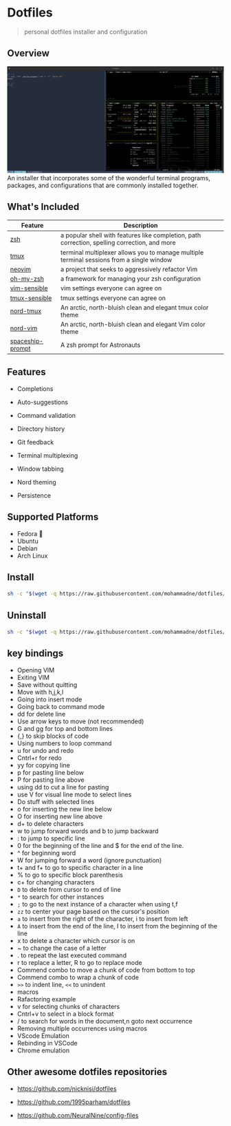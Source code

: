 # Dotfiles

> personal dotfiles installer and configuration

## Overview

![Cover preview](assets/terminal.png)  
An installer that incorporates some of the wonderful terminal programs, packages, and configurations that are commonly installed together.

## What's Included

| Feature                                                             | Description                                                                                   |
| ------------------------------------------------------------------- | --------------------------------------------------------------------------------------------- |
| [zsh](https://en.wikipedia.org/wiki/Z_shell)                        | a popular shell with features like completion, path correction, spelling correction, and more |
| [tmux](https://github.com/tmux/tmux)                                | terminal multiplexer allows you to manage multiple terminal sessions from a single window     |
| [neovim](https://neovim.io/)                                        | a project that seeks to aggressively refactor Vim                                             |
| [oh-my-zsh](https://github.com/robbyrussell/oh-my-zsh)              | a framework for managing your zsh configuration                                               |
| [vim-sensible](https://github.com/tpope/vim-sensible)               | vim settings everyone can agree on                                                            |
| [tmux-sensible](https://github.com/tmux-plugins/tmux-sensible)      | tmux settings everyone can agree on                                                           |
| [nord-tmux](https://github.com/arcticicestudio/nord-tmux)           | An arctic, north-bluish clean and elegant tmux color theme                                    |
| [nord-vim](https://github.com/arcticicestudio/nord-vim)             | An arctic, north-bluish clean and elegant Vim color theme                                     |
| [spaceship-prompt](https://github.com/denysdovhan/spaceship-prompt) | A zsh prompt for Astronauts                                                                   |

## Features

- Completions

- Auto-suggestions

- Command validation

- Directory history

- Git feedback

- Terminal multiplexing

- Window tabbing

- Nord theming

- Persistence

## Supported Platforms

- Fedora 💚
- Ubuntu
- Debian
- Arch Linux

## Install

``` bash
sh -c "$(wget -q https://raw.githubusercontent.com/mohammadne/dotfiles/master/install.sh -O -)"
```

## Uninstall

``` bash
sh -c "$(wget -q https://raw.githubusercontent.com/mohammadne/dotfiles/master/uninstall.sh -O -)"
```

## key bindings

- Opening VIM
- Exiting VIM
- Save without quitting
- Move with h,j,k,l
- Going into insert mode
- Going back to command mode
- dd for delete line
- Use arrow keys to move (not recommended)
- G and gg for top and bottom lines
- {,} to skip blocks of code
- Using numbers to loop command
- u for undo and redo
- Cntrl+r for redo
- yy for copying line 
- p for pasting line below
- P for pasting line above
- using dd to cut a line for pasting
- use V for visual line mode to select lines
- Do stuff with selected lines
- o for inserting the new line below
- O for inserting new line above
- d+<command> to delete characters
- w to jump forward words and b to jump backward
- :<num> to jump to specific line
- 0 for the beginning of the line and $ for the end of the line. 
- ^ for beginning word
- W for jumping forward a word (ignore punctuation)
- t+<char> and f+<char> to go to specific character in a line
- % to go to specific block parenthesis
- c+<command> for changing characters
- `D` to delete from cursor to end of line
- `*` to search for other instances
- `;` to go to the next instance of a character when using t,f
- `zz` to center your page based on the cursor's position
- `a` to insert from the right of the character, i to insert from left
- `A` to insert from the end of the line, I to insert from the beginning of the line
- x to delete a character which cursor is on
- ~ to change the case of a letter
- . to repeat the last executed command
- r to replace a letter, R to go to replace mode
- Commend combo to move a chunk of code from bottom to top
- Commend combo to wrap a chunk of code
- `>>` to indent line, `<<` to unindent
- macros
- Rafactoring example
- v for selecting chunks of characters
- Cntrl+v to select in a block format
- /<chars> to search for words in the document,n goto next occurrence
- Removing multiple occurrences using macros
- VScode Emulation
- Rebinding <Esc> in VSCode
- Chrome emulation

## Other awesome dotfiles repositories

- https://github.com/nicknisi/dotfiles

- https://github.com/1995parham/dotfiles

- https://github.com/NeuralNine/config-files